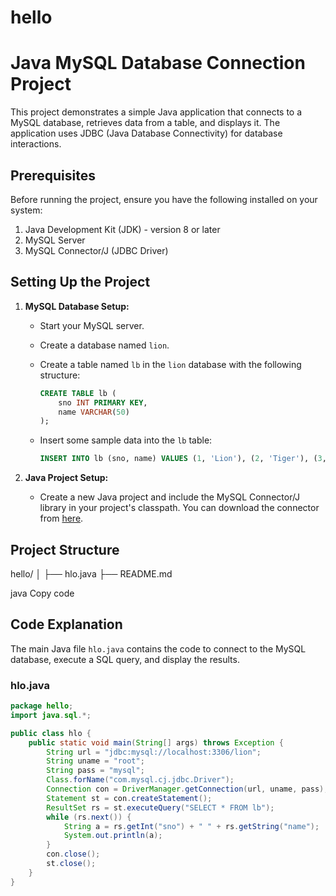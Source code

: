 # hello
# Java MySQL Database Connection Project

This project demonstrates a simple Java application that connects to a MySQL database, retrieves data from a table, and displays it. The application uses JDBC (Java Database Connectivity) for database interactions.

## Prerequisites

Before running the project, ensure you have the following installed on your system:

1. Java Development Kit (JDK) - version 8 or later
2. MySQL Server
3. MySQL Connector/J (JDBC Driver)

## Setting Up the Project

1. **MySQL Database Setup:**

   - Start your MySQL server.
   - Create a database named `lion`.
   - Create a table named `lb` in the `lion` database with the following structure:

     ```sql
     CREATE TABLE lb (
         sno INT PRIMARY KEY,
         name VARCHAR(50)
     );
     ```

   - Insert some sample data into the `lb` table:

     ```sql
     INSERT INTO lb (sno, name) VALUES (1, 'Lion'), (2, 'Tiger'), (3, 'Leopard');
     ```

2. **Java Project Setup:**

   - Create a new Java project and include the MySQL Connector/J library in your project's classpath. You can download the connector from [here](https://dev.mysql.com/downloads/connector/j/).

## Project Structure

hello/
│
├── hlo.java
├── README.md

java
Copy code

## Code Explanation

The main Java file `hlo.java` contains the code to connect to the MySQL database, execute a SQL query, and display the results.

### hlo.java

```java
package hello;
import java.sql.*;

public class hlo {
    public static void main(String[] args) throws Exception {
        String url = "jdbc:mysql://localhost:3306/lion";
        String uname = "root";
        String pass = "mysql";
        Class.forName("com.mysql.cj.jdbc.Driver");
        Connection con = DriverManager.getConnection(url, uname, pass);
        Statement st = con.createStatement();
        ResultSet rs = st.executeQuery("SELECT * FROM lb");
        while (rs.next()) {
            String a = rs.getInt("sno") + " " + rs.getString("name");
            System.out.println(a);
        }
        con.close();
        st.close();
    }
}

